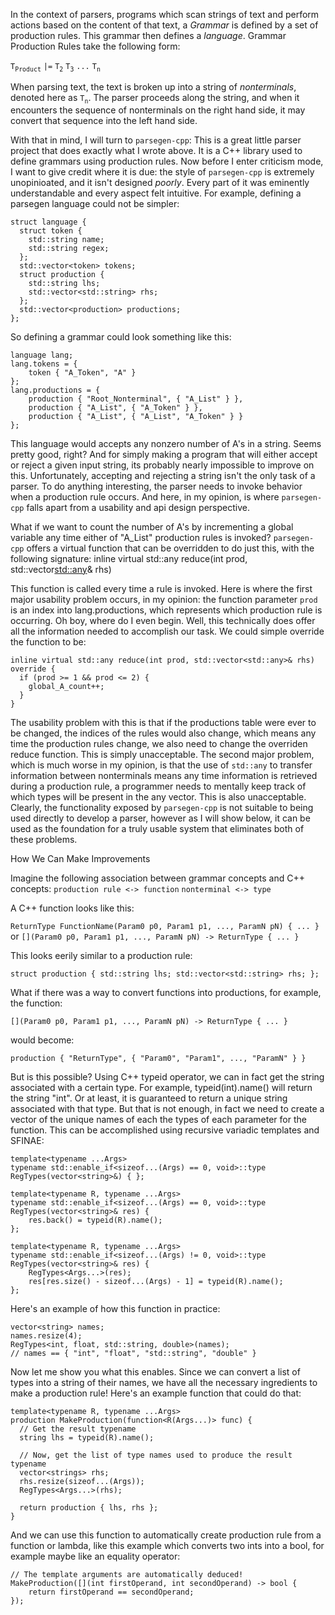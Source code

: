 In the context of parsers, programs which scan strings of text and perform actions based on the content of that text, a *Grammar* is defined by a set of production rules. This grammar then defines a *language*.  Grammar Production Rules take the following form:

`T`<sub>`Product`</sub> `|=` `T`<sub>`2`</sub> `T`<sub>`3`</sub> `...`  `T`<sub>`n`</sub>

When parsing text, the text is broken up into a string of *nonterminals*, denoted here as `T`<sub>`n`</sub>. The parser proceeds along the string, and when it encounters the sequence of nonterminals on the right hand side, it may convert that sequence into the left hand side.

With that in mind, I will turn to `parsegen-cpp`: This is a great little parser project that does exactly what I wrote above. It is a C++ library used to define grammars using production rules.  Now before I enter criticism mode, I want to give credit where it is due: the style of `parsegen-cpp` is extremely unopinioated, and it isn't designed *poorly*. Every part of it was eminently understandable and every aspect felt intuitive. For example, defining a parsegen language could not be simpler:

```
struct language {
  struct token {
    std::string name;
    std::string regex;
  };
  std::vector<token> tokens;
  struct production {
    std::string lhs;
    std::vector<std::string> rhs;
  };
  std::vector<production> productions;
};
```

So defining a grammar could look something like this:

```
language lang;
lang.tokens = {
    token { "A_Token", "A" }
};
lang.productions = {
    production { "Root_Nonterminal", { "A_List" } },
    production { "A_List", { "A_Token" } },
    production { "A_List", { "A_List", "A_Token" } }
};
```

This language would accepts any nonzero number of A's in a string. Seems pretty good, right? And for simply making a program that will either accept or reject a given input string, its probably nearly impossible to improve on this. Unfortunately, accepting and rejecting a string isn't the only task of a parser. To do anything interesting, the parser needs to invoke behavior when a production rule occurs. And here, in my opinion, is where `parsegen-cpp` falls apart from a usability and api design perspective.

What if we want to count the number of A's by incrementing a global variable any time either of "A_List" production rules is invoked? `parsegen-cpp` offers a virtual function that can be overridden to do just this, with the following signature:
  inline virtual std::any reduce(int prod, std::vector<std::any>& rhs)

This function is called every time a rule is invoked. Here is where the first major usability problem occurs, in my opinion: the function parameter `prod` is an index into lang.productions, which represents which production rule is occurring. Oh boy, where do I even begin. Well, this technically does offer all the information needed to accomplish our task. We could simple override the function to be:
```
inline virtual std::any reduce(int prod, std::vector<std::any>& rhs) override {
  if (prod >= 1 && prod <= 2) {
    global_A_count++;
  }
}
```

The usability problem with this is that if the productions table were ever to be changed, the indices of the rules would also change, which means any time the production rules change, we also need to change the overriden reduce function. This is simply unacceptable. The second major problem, which is much worse in my opinion, is that the use of `std::any` to transfer information between nonterminals means any time information is retrieved during a production rule, a programmer needs to mentally keep track of which types will be present in the any vector. This is also unacceptable. Clearly, the functionality exposed by `parsegen-cpp` is not suitable to being used directly to develop a parser, however as I will show below, it can be used as the foundation for a truly usable system that eliminates both of these problems.

How We Can Make Improvements

Imagine the following association between grammar concepts and C++ concepts:
    `production rule <-> function`
    `nonterminal <-> type`

A C++ function looks like this:

`ReturnType FunctionName(Param0 p0, Param1 p1, ..., ParamN pN) { ... }`
or
`[](Param0 p0, Param1 p1, ..., ParamN pN) -> ReturnType { ... }`

This looks eerily similar to a production rule:

`struct production { std::string lhs; std::vector<std::string> rhs; };`

What if there was a way to convert functions into productions, for example, the function:

`[](Param0 p0, Param1 p1, ..., ParamN pN) -> ReturnType { ... }`

would become:

`production { "ReturnType", { "Param0", "Param1", ..., "ParamN" } }`

But is this possible? Using C++ typeid operator, we can in fact get the string associated with a certain type. For example, typeid(int).name() will return the string "int". Or at least, it is guaranteed to return a unique string associated with that type. But that is not enough, in fact we need to create a vector<string> of the unique names of each the types of each parameter for the function. This can be accomplished using recursive variadic templates and SFINAE:

```
template<typename ...Args>
typename std::enable_if<sizeof...(Args) == 0, void>::type
RegTypes(vector<string>&) { };

template<typename R, typename ...Args>
typename std::enable_if<sizeof...(Args) == 0, void>::type
RegTypes(vector<string>& res) {
    res.back() = typeid(R).name();
};

template<typename R, typename ...Args>
typename std::enable_if<sizeof...(Args) != 0, void>::type
RegTypes(vector<string>& res) {
    RegTypes<Args...>(res);
    res[res.size() - sizeof...(Args) - 1] = typeid(R).name();
};
```

Here's an example of how this function in practice:

```
vector<string> names;
names.resize(4);
RegTypes<int, float, std::string, double>(names);
// names == { "int", "float", "std::string", "double" }
```

Now let me show you what this enables. Since we can convert a list of types into a string of their names, we have all the necessary ingredients to make a production rule! Here's an example function that could do that:

```
template<typename R, typename ...Args>
production MakeProduction(function<R(Args...)> func) {
  // Get the result typename
  string lhs = typeid(R).name();

  // Now, get the list of type names used to produce the result typename
  vector<strings> rhs;
  rhs.resize(sizeof...(Args));
  RegTypes<Args...>(rhs);

  return production { lhs, rhs };
}
```

And we can use this function to automatically create production rule from a function or lambda, like this example which converts two ints into a bool, for example maybe like an equality operator:

```
// The template arguments are automatically deduced!
MakeProduction([](int firstOperand, int secondOperand) -> bool {
    return firstOperand == secondOperand;
});
```
